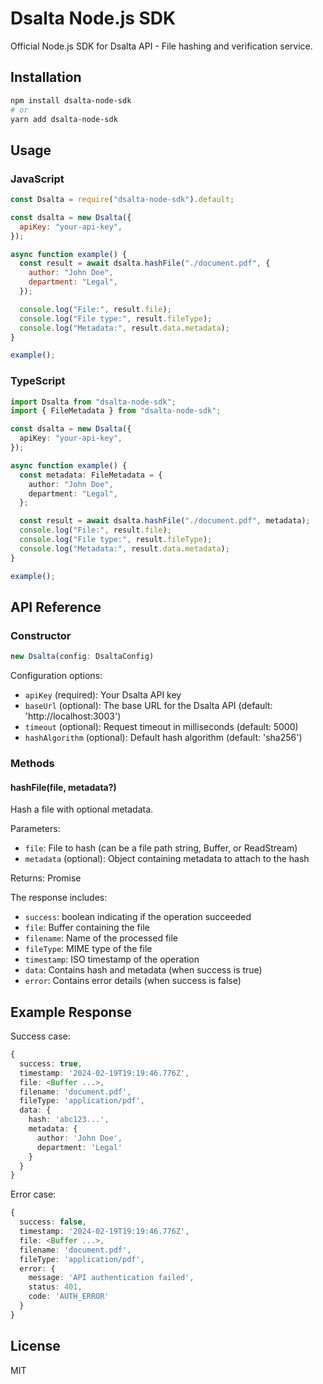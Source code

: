 # Dsalta Node.js SDK

Official Node.js SDK for Dsalta API - File hashing and verification service.

## Installation

```bash
npm install dsalta-node-sdk
# or
yarn add dsalta-node-sdk
```

## Usage

### JavaScript

```javascript
const Dsalta = require("dsalta-node-sdk").default;

const dsalta = new Dsalta({
  apiKey: "your-api-key",
});

async function example() {
  const result = await dsalta.hashFile("./document.pdf", {
    author: "John Doe",
    department: "Legal",
  });

  console.log("File:", result.file);
  console.log("File type:", result.fileType);
  console.log("Metadata:", result.data.metadata);
}

example();
```

### TypeScript

```typescript
import Dsalta from "dsalta-node-sdk";
import { FileMetadata } from "dsalta-node-sdk";

const dsalta = new Dsalta({
  apiKey: "your-api-key",
});

async function example() {
  const metadata: FileMetadata = {
    author: "John Doe",
    department: "Legal",
  };

  const result = await dsalta.hashFile("./document.pdf", metadata);
  console.log("File:", result.file);
  console.log("File type:", result.fileType);
  console.log("Metadata:", result.data.metadata);
}

example();
```

## API Reference

### Constructor

```typescript
new Dsalta(config: DsaltaConfig)
```

Configuration options:

- `apiKey` (required): Your Dsalta API key
- `baseUrl` (optional): The base URL for the Dsalta API (default: 'http://localhost:3003')
- `timeout` (optional): Request timeout in milliseconds (default: 5000)
- `hashAlgorithm` (optional): Default hash algorithm (default: 'sha256')

### Methods

#### hashFile(file, metadata?)

Hash a file with optional metadata.

Parameters:

- `file`: File to hash (can be a file path string, Buffer, or ReadStream)
- `metadata` (optional): Object containing metadata to attach to the hash

Returns: Promise<HashFileResponse>

The response includes:

- `success`: boolean indicating if the operation succeeded
- `file`: Buffer containing the file
- `filename`: Name of the processed file
- `fileType`: MIME type of the file
- `timestamp`: ISO timestamp of the operation
- `data`: Contains hash and metadata (when success is true)
- `error`: Contains error details (when success is false)

## Example Response

Success case:

```typescript
{
  success: true,
  timestamp: '2024-02-19T19:19:46.776Z',
  file: <Buffer ...>,
  filename: 'document.pdf',
  fileType: 'application/pdf',
  data: {
    hash: 'abc123...',
    metadata: {
      author: 'John Doe',
      department: 'Legal'
    }
  }
}
```

Error case:

```typescript
{
  success: false,
  timestamp: '2024-02-19T19:19:46.776Z',
  file: <Buffer ...>,
  filename: 'document.pdf',
  fileType: 'application/pdf',
  error: {
    message: 'API authentication failed',
    status: 401,
    code: 'AUTH_ERROR'
  }
}
```

## License

MIT
